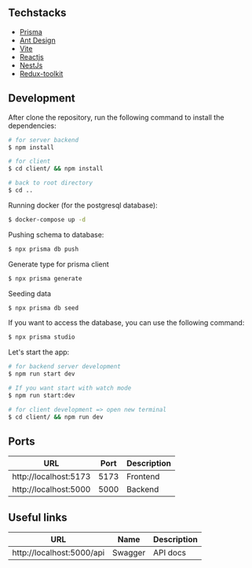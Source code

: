 ## Techstacks

- [Prisma](https://prisma.io)
- [Ant Design](https://ant.design/)
- [Vite](https://vitejs.dev/guide/)
- [Reactjs](https://react.dev/)
- [NestJs](https://nestjs.com/)
- [Redux-toolkit](https://redux-toolkit.js.org/)

## Development

After clone the repository, run the following command to install the dependencies:

```bash
# for server backend
$ npm install

# for client
$ cd client/ && npm install

# back to root directory
$ cd ..
```

Running docker (for the postgresql database):

```bash
$ docker-compose up -d
```

Pushing schema to database:

```bash
$ npx prisma db push
```

Generate type for prisma client

```bash
$ npx prisma generate
```

Seeding data

```bash
$ npx prisma db seed
```

If you want to access the database, you can use the following command:

```bash
$ npx prisma studio
```

Let's start the app:

```bash
# for backend server development
$ npm run start dev

# If you want start with watch mode
$ npm run start:dev

# for client development => open new terminal
$ cd client/ && npm run dev

```

## Ports

| URL                   | Port | Description |
| --------------------- | ---- | ----------- |
| http://localhost:5173 | 5173 | Frontend    |
| http://localhost:5000 | 5000 | Backend     |

## Useful links

| URL                       | Name    | Description |
| ------------------------- | ------- | ----------- |
| http://localhost:5000/api | Swagger | API docs    |
